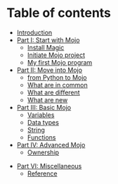 # Table of contents

- [Introduction](./intro)
- [Part I: Start with Mojo](./start/start)
  - [Install Magic](./start/install)
  - [Initiate Mojo project](./start/initiate)
  - [My first Mojo program](./start/hello)
- [Part II: Move into Mojo](./move/move)
  - [from Python to Mojo](./move/examples)
  - [What are in common](./move/common)
  - [What are different](./move/different)
  - [What are new](./move/new)
- [Part III: Basic Mojo](./basic/basic)
  - [Variables](./basic/variables)
  - [Data types](./basic/types)
  - [String](./basic/string)
  - [Functions](./basic/functions)
  <!-- - [Control flows (Yuhao is working on this)](./basic/control_flows) -->
  <!-- - [Structs (Yuhao is working on this)](./basic/structs) -->
- [Part IV: Advanced Mojo](./advanced/advanced)
  <!-- - [Error handling (Yuhao is working on this)](./advanced/error_handling) -->
  <!-- - [Parameterization (Yuhao is working on this)](./advanced/parameterization) -->
  <!-- - [Traits (Yuhao is working on this)](./advanced/traits) -->
  - [Ownership](./advanced/ownership)
  <!-- - [Call Python in Mojo](./advanced/python) -->
<!-- - [Part V: Extended Mojo (Yuhao is working on this)](./extensions/extensions) -->
  <!-- - [NuMojo](./extensions/numojo) -->
  <!-- - [DeciMojo](./extensions/decimojo) -->
- [Part VI: Miscellaneous](./misc/misc)
  - [Reference](./misc/reference)